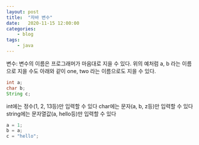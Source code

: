 ```yaml
---
layout: post
title:	"자바 변수"
date:	2020-11-15 12:00:00
categories:
    - blog
tags:
    - java
---
```

변수: 변수의 이름은 프로그래머가 마음대로 지을 수 있다. 위의 예처럼 a, b 라는 이름으로 지을 수도 아래와 같이 one, two 라는 이름으로도 지을 수 있다.
```java
int a;
char b;
String c;
```
int에는 정수(1, 2, 13등)만 입력할 수 있다
char에는 문자(a, b, z등)만 입력할 수 있다
string에는 문자열값(a, hello등)만 입력할 수 있다

```java
a = 1;
b = a;
c = "hello";
```